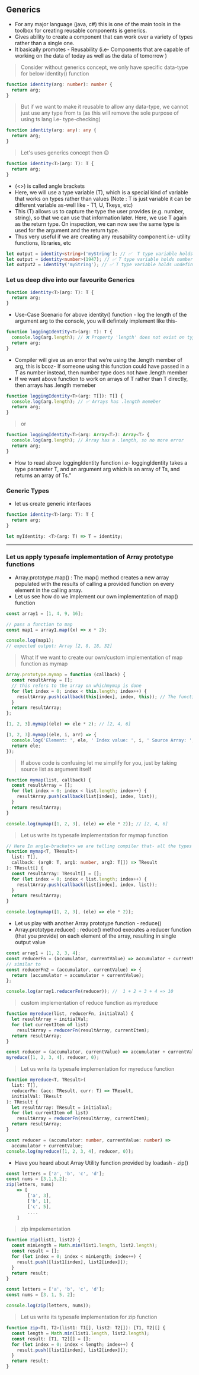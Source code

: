 ## Generics

- For any major language (java, c#) this is one of the main tools in the toolbox for creating reusable components is generics.
- Gives ability to create a component that can work over a variety of types rather than a single one.
- It basically promotes - Reusability (i.e- Components that are capable of working on the data of today as well as the data of tomorrow )

> Consider without generics concept, we only have specific data-type for below identity() function

```ts
function identity(arg: number): number {
  return arg;
}
```

> But if we want to make it reusable to allow any data-type, we cannot just use any type from ts (as this will remove the sole purpose of using ts lang i.e- type-checking)

```ts
function identity(arg: any): any {
  return arg;
}
```

> Let's uses generics concept then 😉

```ts
function identity<T>(arg: T): T {
  return arg;
}
```

- (<>) is called angle brackets
- Here, we will use a type variable (T), which is a special kind of variable that works on types rather than values (Note : T is just variable it can be different variable as-well like - T1, U, Tkeys, etc)
- This (T) allows us to capture the type the user provides (e.g. number, string), so that we can use that information later. Here, we use T again as the return type. On inspection, we can now see the same type is used for the argument and the return type.
- Thus very useful if we are creating any reusability component i.e- utility functions, libraries, etc

```ts
let output = identity<string>('myString'); // ✅  T type variable holds string data-type
let output = identity<number>(1947); // ✅ T type variable holds number data-type
let output2 = identity('myString'); // ✅ T type variable holds undefined data-type (this is also valid 😉)
```

### Let us deep dive into our favourite Generics

```ts
function identity<T>(arg: T): T {
  return arg;
}
```

- Use-Case Scenario for above identity() function - log the length of the argument arg to the console, you will defintely implement like this-

```ts
function loggingIdentity<T>(arg: T): T {
  console.log(arg.length); // ❌ Property 'length' does not exist on type 'T'.
  return arg;
}
```

- Compiler will give us an error that we’re using the .length member of arg, this is bcoz- If someone using this function could have passed in a T as number instead, then number type does not have .length member
- If we want above function to work on arrays of T rather than T directly, then arrays has .length memeber

```ts
function loggingIdentity<T>(arg: T[]): T[] {
  console.log(arg.length); // ✅ Arrays has .length memeber
  return arg;
}
```

> or

```ts
function loggingIdentity<T>(arg: Array<T>): Array<T> {
  console.log(arg.length); // Array has a .length, so no more error
  return arg;
}
```

- How to read above loggingIdentity function i.e- loggingIdentity takes a type parameter T, and an argument arg which is an array of Ts, and returns an array of Ts.”

### Generic Types

- let us create generic interfaces

```ts
function identity<T>(arg: T): T {
  return arg;
}

let myIdentity: <T>(arg: T) => T = identity;
```

---

### Let us apply typesafe implementation of Array prototype functions

- Array.prototype.map() : The map() method creates a new array populated with the results of calling a provided function on every element in the calling array.
- Let us see how do we implement our own implementation of map() function

```js
const array1 = [1, 4, 9, 16];

// pass a function to map
const map1 = array1.map((x) => x * 2);

console.log(map1);
// expected output: Array [2, 8, 18, 32]
```

> What If we want to create our own/custom implementation of map function as mymap

```js
Array.prototype.mymap = function (callback) {
  const resultArray = [];
  // this refers to the array on whichmymap is done
  for (let index = 0; index < this.length; index++) {
    resultArray.push(callback(this[index], index, this)); // The function in the argument should be called for each value in the array with 3 arguments - current element, Current element's index, Entire Array
  }
  return resultArray;
};

[1, 2, 3].mymap((ele) => ele * 2); // [2, 4, 6]

[1, 2, 3].mymap((ele, i, arr) => {
  console.log('Element: ', ele, ' Index value: ', i, ' Source Array: ', arr);
  return ele;
});
```

> If above code is confusing let me simplify for you, just by taking source list as argument itself

```ts
function mymap(list, callback) {
  const resultArray = [];
  for (let index = 0; index < list.length; index++) {
    resultArray.push(callback(list[index], index, list));
  }
  return resultArray;
}

console.log(mymap([1, 2, 3], (ele) => ele * 2)); // [2, 4, 6]
```

> Let us write its typesafe implementation for mymap function

```ts
// Here In angle-bracket<> we are telling compiler that- all the types the mymap() functions can take
function mymap<T, TResult>(
  list: T[],
  callback: (arg0: T, arg1: number, arg3: T[]) => TResult
): TResult[] {
  const resultArray: TResult[] = [];
  for (let index = 0; index < list.length; index++) {
    resultArray.push(callback(list[index], index, list));
  }
  return resultArray;
}

console.log(mymap([1, 2, 3], (ele) => ele * 2));
```

- Let us play with another Array prototype function - reduce()
- Array.prototype.reduce() : reduce() method executes a reducer function (that you provide) on each element of the array, resulting in single output value

```js
const array1 = [1, 2, 3, 4];
const reducerFn = (accumulator, currentValue) => accumulator + currentValue;
// similar to
const reducerFn2 = (accumulator, currentValue) => {
  return (accumulator = accumulator + currentValue);
};

console.log(array1.reducerFn(reducer)); //  1 + 2 + 3 + 4 => 10
```

> custom implementation of reduce function as myreduce

```ts
function myreduce(list, reducerFn, initialVal) {
  let resultArray = initialVal;
  for (let currentItem of list)
    resultArray = reducerFn(resultArray, currentItem);
  return resultArray;
}

const reducer = (accumulator, currentValue) => accumulator + currentValue;
myreduce([1, 2, 3, 4], reducer, 0);
```

> Let us write its typesafe implementation for myreduce function

```ts
function myreduce<T, TResult>(
  list: T[],
  reducerFn: (acc: TResult, curr: T) => TResult,
  initialVal: TResult
): TResult {
  let resultArray: TResult = initialVal;
  for (let currentItem of list)
    resultArray = reducerFn(resultArray, currentItem);
  return resultArray;
}

const reducer = (accumulator: number, currentValue: number) =>
  accumulator + currentValue;
console.log(myreduce([1, 2, 3, 4], reducer, 0));
```

- Have you heard about Array Utility function provided by loadash - zip()

```ts
const letters = ['a', 'b', 'c', 'd'];
const nums = [3,1,5,2];
zip(letters, nums)
    => [
        ['a', 3],
        ['b', 1],
        ['c', 5],
        ....
    ]

```

> zip impelementation

```js
function zip(list1, list2) {
  const minLength = Math.min(list1.length, list2.length);
  const result = [];
  for (let index = 0; index < minLength; index++) {
    result.push([list1[index], list2[index]]);
  }
  return result;
}

const letters = ['a', 'b', 'c', 'd'];
const nums = [3, 1, 5, 2];

console.log(zip(letters, nums));
```

> Let us write its typesafe implementation for zip function

```ts
function zip<T1, T2>(list1: T1[], list2: T2[]): [T1, T2][] {
  const length = Math.min(list1.length, list2.length);
  const result: [T1, T2][] = [];
  for (let index = 0; index < length; index++) {
    result.push([list1[index], list2[index]]);
  }
  return result;
}
```
